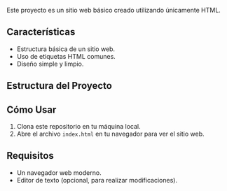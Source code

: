 Este proyecto es un sitio web básico creado utilizando únicamente HTML. 
## Características

- Estructura básica de un sitio web.
- Uso de etiquetas HTML comunes.
- Diseño simple y limpio.

## Estructura del Proyecto


## Cómo Usar

1. Clona este repositorio en tu máquina local.
2. Abre el archivo `index.html` en tu navegador para ver el sitio web.

## Requisitos

- Un navegador web moderno.
- Editor de texto (opcional, para realizar modificaciones).


